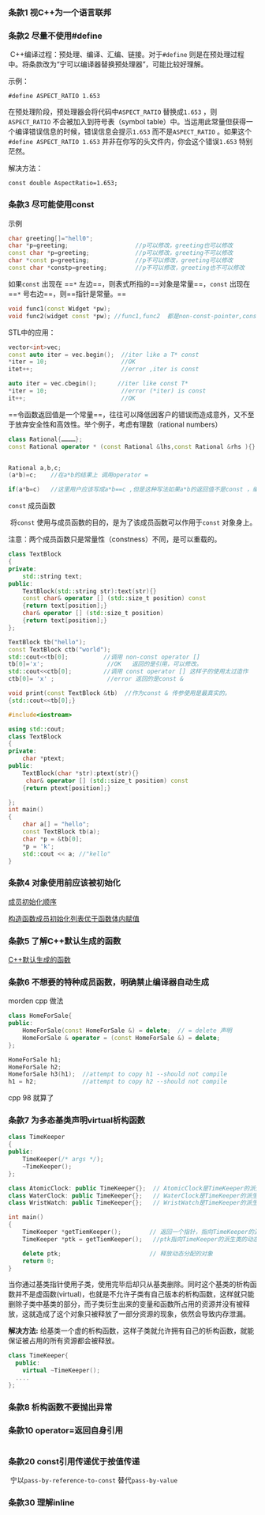 ### 条款1 视C++为一个语言联邦

### 条款2 尽量不使用#define

​		C++编译过程：预处理、编译、汇编、链接。对于`#define` 则是在预处理过程中。将条款改为“宁可以编译器替换预处理器”，可能比较好理解。

示例：

`#define ASPECT_RATIO 1.653`

在预处理阶段，预处理器会将代码中`ASPECT_RATIO` 替换成`1.653` ，则`ASPECT_RATIO` 不会被加入到符号表（symbol table）中。当运用此常量但获得一个编译错误信息的时候，错误信息会提示`1.653` 而不是`ASPECT_RATIO` 。如果这个`#define ASPECT_RATIO 1.653` 并非在你写的头文件内，你会这个错误`1.653` 特别茫然。

解决方法：

`const double AspectRatio=1.653;`



### 条款3 尽可能使用const

示例

```cpp
char greeting[]="hell0";
char *p=greeting;                   //p可以修改，greeting也可以修改
const char *p=greeting;				//p可以修改，greeting不可以修改
char *const p=greeting;				//p不可以修改，greeting可以修改
const char *constp=greeting;		//p不可以修改，greeting也不可以修改
```

如果`const` 出现在 ==`*` 左边==，则表式所指的==对象是常量==，`const` 出现在==`*` 号右边==，则==指针是常量。==

```cpp
void func1(const Widget *pw);
void func2(widget const *pw); //func1,func2  都是non-const-pointer,const data
```

STL中的应用：

```cpp
vector<int>vec;
const auto iter = vec.begin();  //iter like a T* const
*iter = 10;                     //OK
itet++;            				//error ,iter is const

auto iter = vec.cbegin();      //iter like const T*  
*iter = 10; 					//error (*iter) is const
it++;							//OK
```

==令函数返回值是一个常量==，往往可以降低因客户的错误而造成意外，又不至于放弃安全性和高效性。举个例子，考虑有理数（rational numbers）

```cpp
class Rational{…………};
const Rational operator * (const Rational &lhs,const Rational &rhs ){}


Rational a,b,c;
(a*b)=c;    //在a*b的结果上 调用operator = 

if(a*b=c)   //这里用户应该写成a*b==c ,但是这种写法如果a*b的返回值不是const ，编译器不会报错，返回值是const可以避免这样的错误。
```

`const` 成员函数

​	将`const` 使用与成员函数的目的，是为了该成员函数可以作用于`const` 对象身上。

注意：两个成员函数只是常量性（constness）不同，是可以重载的。



```cpp
class TextBlock
{
private:
    std::string text;
public:
    TextBlock(std::string str):text(str){}
    const char& operator [] (std::size_t position) const
    {return text[position];}
    char& operator [] (std::size_t position)
    {return text[position];}
};

TextBlock tb("hello");
const TextBlock ctb("world");
std::cout<<tb[0];          //调用 non-const operator []
tb[0]='x';					//OK   返回的是引用，可以修改。
std::cout<<ctb[0];		   //调用 const operator [] 这样子的使用太过造作
ctb[0]= 'x' ;				//error 返回的是const &

void print(const TextBlock &tb)  //作为const & 传参使用是最真实的。 
{std::cout<<tb[0];}               
```



```cpp
#include<iostream>

using std::cout;
class TextBlock
{
private:
    char *ptext;
public:
    TextBlock(char *str):ptext(str){}
     char& operator [] (std::size_t position) const
    {return ptext[position];}

};
int main()
{
    char a[] = "hello";
    const TextBlock tb(a);
    char *p = &tb[0];
    *p = 'k';              
    std::cout << a; //"kello" 
}
```

### 条款4 对象使用前应该被初始化

[成员初始化顺序](./.cpp/条款4对象使用前应该被初始化.cpp)

[构造函数成员初始化列表优于函数体内赋值](./.cpp/条款4构造函数成员初始化列表优于函数体内赋值.cpp)

### 条款5 了解C++默认生成的函数

[C++默认生成的函数](./.cpp/条款5了解C++默认生成的函数.cpp)

### 条款6 不想要的特种成员函数，明确禁止编译器自动生成

morden cpp 做法   

```cpp
class HomeForSale{
public:
    HomeForSale(const HomeForSale &) = delete;  // = delete 声明
    HomeForSale & operator = (const HomeForSale &) = delete;
};

HomeForSale h1;
HomeForSale h2;
HomeforSale h3(h1);  //attempt to copy h1 --should not compile
h1 = h2;			 //attempt to copy h2 --should not compile
```

cpp 98 就算了

### 条款7 为多态基类声明virtual析构函数

```cpp
class TimeKeeper
{
public:
    TimeKeeper(/* args */);
    ~TimeKeeper();
};

class AtomicClock: public TimeKeeper{};  // AtomicClock是TimeKeeper的派生类
class WaterClock: public TimeKeeper{};   // WaterClock是TimeKeeper的派生类
class WristWatch: public TimeKeeper{};   // WristWatch是TimeKeeper的派生类

int main()
{
    TimeKeeper *getTiemKeeper();        // 返回一个指针，指向TimeKeeper的派生类的动态分配对象
    TimeKeeper *ptk = getTiemKeeper();   //ptk指向TimeKeeper的派生类的动态分配对象

    delete ptk;                         // 释放动态分配的对象
    return 0;
}

```

​		当你通过基类指针使用子类，使用完毕后却只从基类删除。同时这个基类的析构函数并不是虚函数(virtual)，也就是不允许子类有自己版本的析构函数，这样就只能删除子类中基类的部分，而子类衍生出来的变量和函数所占用的资源并没有被释放，这就造成了这个对象只被释放了一部分资源的现象，依然会导致内存泄漏。

**解决方法:** 给基类一个虚的析构函数，这样子类就允许拥有自己的析构函数，就能保证被占用的所有资源都会被释放。

```cpp
class TimeKeeper{
  public:
    virtual ~TimeKeeper();
  ....
};
```

### 条款8 析构函数不要抛出异常



### 条款10 operator=返回自身引用

```cpp
```



### 条款20 const引用传递优于按值传递

​		宁以`pass-by-reference-to-const` 替代`pass-by-value`











### 条款30 理解inline

​     
